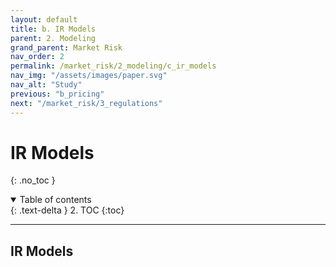 ```yaml
---
layout: default
title: b. IR Models
parent: 2. Modeling
grand_parent: Market Risk
nav_order: 2
permalink: /market_risk/2_modeling/c_ir_models
nav_img: "/assets/images/paper.svg"
nav_alt: "Study"
previous: "b_pricing"
next: "/market_risk/3_regulations"
---
```


# IR Models

{: .no_toc }

<details open markdown="block">
  <summary>
    Table of contents
  </summary>
  {: .text-delta }
2. TOC
{:toc}
</details>

---

<div class="theory" markdown="1">

## IR Models



</div>